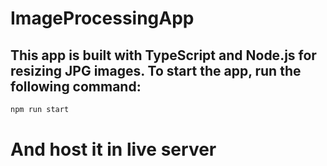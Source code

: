 # ImageProcessingApp

## This app is built with TypeScript and Node.js for resizing JPG images. To start the app, run the following command:

```bash
npm run start

```

# And host it in live server
